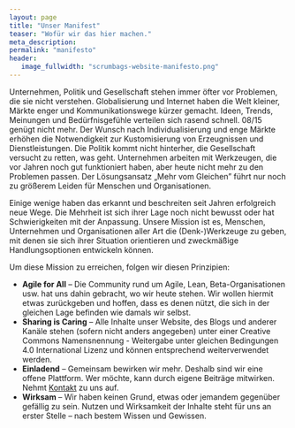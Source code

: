 ```yaml
---
layout: page
title: "Unser Manifest"
teaser: "Wofür wir das hier machen."
meta_description:
permalink: "manifesto"
header:
   image_fullwidth: "scrumbags-website-manifesto.png"
---
```


Unternehmen, Politik und Gesellschaft stehen immer öfter vor Problemen, die sie nicht verstehen. Globalisierung und Internet haben die Welt kleiner, Märkte enger und Kommunikationswege kürzer gemacht. Ideen, Trends, Meinungen und Bedürfnisgefühle verteilen sich rasend schnell. 08/15 genügt nicht mehr. Der Wunsch nach Individualisierung und enge Märkte erhöhen die Notwendigkeit zur Kustomisierung von Erzeugnissen und Dienstleistungen. Die Politik kommt nicht hinterher, die Gesellschaft versucht zu retten, was geht. Unternehmen arbeiten mit Werkzeugen, die vor Jahren noch gut funktioniert haben, aber heute nicht mehr zu den Problemen passen.  Der Lösungsansatz „Mehr vom Gleichen” führt nur noch zu größerem Leiden für Menschen und Organisationen.

Einige wenige haben das erkannt und beschreiten seit Jahren erfolgreich neue Wege. Die Mehrheit ist sich ihrer Lage noch nicht bewusst oder hat Schwierigkeiten mit der Anpassung. Unsere Mission ist es, Menschen, Unternehmen und Organisationen aller Art die (Denk-)Werkzeuge zu geben, mit denen sie sich ihrer Situation orientieren und  zweckmäßige Handlungsoptionen entwickeln können.

Um diese Mission zu erreichen, folgen wir diesen Prinzipien:

- **Agile for All** – Die Community rund um Agile, Lean, Beta-Organisationen usw. hat uns dahin gebracht, wo wir heute stehen. Wir wollen hiermit etwas zurückgeben und hoffen, dass es denen nützt, die sich in der gleichen Lage befinden wie damals wir selbst.
- **Sharing is Caring** – Alle Inhalte unser Website, des Blogs und anderer Kanäle stehen (sofern nicht anders angegeben) unter einer Creative Commons Namensnennung - Weitergabe unter gleichen Bedingungen 4.0 International Lizenz und können entsprechend weiterverwendet werden.
- **Einladend** – Gemeinsam bewirken wir mehr. Deshalb sind wir eine offene Plattform. Wer möchte, kann durch eigene Beiträge mitwirken. Nehmt [Kontakt](/contact/) zu uns auf.
- **Wirksam** – Wir haben keinen Grund, etwas oder jemandem gegenüber gefällig zu sein. Nutzen und Wirksamkeit der Inhalte steht für uns an erster Stelle – nach bestem Wissen und Gewissen.
